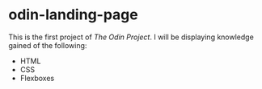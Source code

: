 # odin-landing-page

This is the first project of *The Odin Project*. I will be displaying knowledge gained of the following:

- HTML
- CSS
- Flexboxes